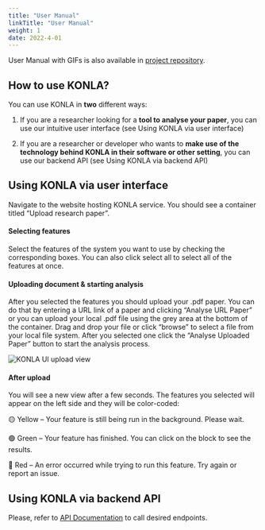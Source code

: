 ```yaml
---
title: "User Manual"
linkTitle: "User Manual"
weight: 1
date: 2022-4-01  
---
```


User Manual with GIFs is also available in [project repository](https://github.com/hzlmy2002/konla/blob/dc002863b41dfaff84dd1d432bc2f7c3ccde3838/doc/UserManual.md).

## How to use KONLA?
You can use KONLA in **two** different ways:

1. If you are a researcher looking for a **tool to analyse your paper**, you can use our intuitive user interface (see Using KONLA via user interface)

2. If you are a researcher or developer who wants to **make use of the technology behind KONLA in their software or other setting**, you can use our backend API (see Using KONLA via backend API)

## Using KONLA via user interface

Navigate to the website hosting KONLA service. You should see a container titled “Upload research paper”.

#### Selecting features
Select the features of the system you want to use by checking the corresponding boxes. You can also click select all to select all of the features at once.
#### Uploading document & starting analysis
After you selected the features you should upload your .pdf paper. You can do that by entering a URL link of a paper and clicking “Analyse URL Paper” or you can upload your local .pdf file using the grey area at the bottom of the container. Drag and drop your file or click “browse” to select a file from your local file system.  After you selected one click the “Analyse Uploaded Paper” button to start the analysis process.

![KONLA UI upload view](/2021/group6/images/frontend/ui_upload.png)

#### After upload
You will see a new view after a few seconds. The features you selected will appear on the left side and they will be color-coded:

🟡 Yellow – Your feature is still being run in the background. Please wait.

🟢 Green – Your feature has finished. You can click on the block to see the results.

🔴 Red – An error occurred while trying to run this feature. Try again or report an issue.

## Using KONLA via backend API
Please, refer to [API Documentation](https://github.com/hzlmy2002/konla/blob/dc002863b41dfaff84dd1d432bc2f7c3ccde3838/doc/Endpoint.md) to call desired endpoints.

